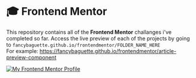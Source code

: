 # 🎓 Frontend Mentor
This repository contains all of the **Frontend Mentor** challanges i've completed so far.
Access the live preview of each of the projects by going to `fancybaguette.github.io/frontendmentor/FOLDER_NAME_HERE`<br>
For example: https://fancybaguette.github.io/frontendmentor/article-preview-component<br>

[![My Frontend Mentor Profile](https://img.shields.io/badge/MY_PROFILE-fff?style=for-the-badge&logo=frontendmentor&logoColor=0000ff)](https://www.frontendmentor.io/profile/FancyBaguette)

